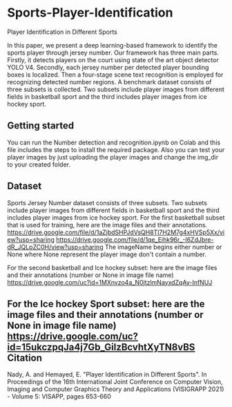 # Sports-Player-Identification
Player Identification in Different Sports 

In this paper, we present a deep learning-based framework
to identify the sports player through jersey number. Our framework has three main parts. Firstly, it
detects players on the court using state of the art object detector YOLO V4. Secondly, each jersey number
per detected player bounding boxes is localized. Then a four-stage scene text recognition is employed for
recognizing detected number regions. A benchmark dataset consists of three subsets is collected. Two subsets
include player images from different fields in basketball sport and the third includes player images from ice
hockey sport. 

Getting started
----------------------
You can run the Number detection and recognition.ipynb on Colab and this file includes the steps to install the required package.
Also you can test your player images by just uploading the player images and change the img_dir to your created folder. 

Dataset
-------------------
Sports Jersey Number dataset consists of three subsets. Two subsets
include player images from different fields in basketball sport and the third includes player images from ice
hockey sport.
 For the first basketball subset that is used for training, here are the image files and their annotations.
https://drive.google.com/file/d/1aZjbdSHPJdVsQH8Tl7H2M7g4xHVSp5Xx/view?usp=sharing
https://drive.google.com/file/d/1qe_Eihk96r_-I6ZdJbre-dR_JQLpZC0H/view?usp=sharing
The imageName begins either number or None where None represent the player image don't contain a number.

For the second basketball and Ice hockey subset: here are the image files and their annotations (number or None in image file name)
https://drive.google.com/uc?id=1MXnvzo4a_N0jtzlmNayxdZqAy-InfNUJ

For the Ice hockey Sport subset: here are the image files and their annotations (number or None in image file name)
https://drive.google.com/uc?id=15ukczpqJa4j7Gb_GilzBcvhtXyTN8vBS
Citation
--------------
Nady, A. and Hemayed, E. "Player Identification in Different Sports".
In Proceedings of the 16th International Joint Conference on Computer Vision, Imaging and Computer Graphics Theory and Applications (VISIGRAPP 2021) - Volume 5: VISAPP, pages
653-660
